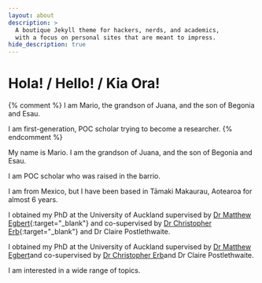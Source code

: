 ```yaml
---
layout: about
description: >
  A boutique Jekyll theme for hackers, nerds, and academics,
  with a focus on personal sites that are meant to impress.
hide_description: true
---
```


# Hola! / Hello! / Kia Ora! 

{% comment %} 
I am Mario, the grandson of Juana, and the son of Begonia and Esau. 

I am first-generation, POC scholar trying to become a researcher. 
{% endcomment %}

My name is Mario. I am the grandson of Juana, and the son of Begonia and Esau. 

I am POC scholar who was raised in the barrio. 

I am from Mexico, but I have been based in Tāmaki Makaurau, Aotearoa for almost 6 years.

I obtained my PhD at the University of Auckland supervised by [Dr Matthew Egbert](https://www.matthewegbert.com/){:target="_blank"} and co-supervised by [Dr Christopher Erb](https://www.cmndlab.com/people/){:target="_blank"} and Dr Claire Postlethwaite. 

I obtained my PhD at the University of Auckland supervised by <a href="https://www.matthewegbert.com/" target="_blank" class="inline-block">Dr Matthew Egbert</a>and co-supervised by <a href="https://www.cmndlab.com/people/" target="_blank" class="inline-block">Dr Christopher Erb</a>and Dr Claire Postlethwaite. 

I am interested in a wide range of topics. 

